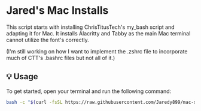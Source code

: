 # Jared's Mac Installs

This script starts with installing ChrisTitusTech's my_bash script and adapting it for Mac. It installs Alacritty and Tabby as the main Mac terminal cannot utilize the font's correctly. 

(I'm still working on how I want to implement the .zshrc file to incorporate much of CTT's .bashrc files but not all of it.)

## 💡 Usage

To get started, open your terminal and run the following command:
```bash
bash -c "$(curl -fsSL https://raw.githubusercontent.com/Jaredy899/mac-setup/main/myzsh.sh)"
```
